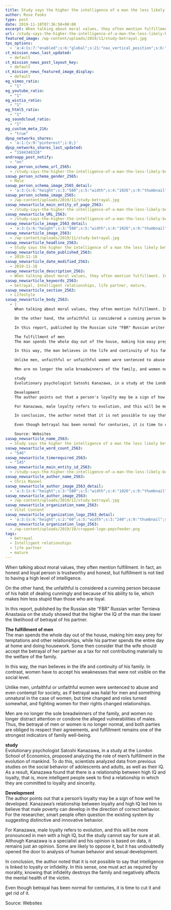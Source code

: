 ```yaml
---
title: Study says the higher the intelligence of a man the less likely betrayal of his partner
author: Rose Fooks
type: post
date: 2019-11-18T07:36:50+00:00
excerpt: When talking about moral values, they often mention fulfillment. In fact, an honest and loyal person is trustworthy and honest
url: /study-says-the-higher-the-intelligence-of-a-man-the-less-likely-betrayal-of-his-partner/
featured_image: /wp-content/uploads/2019/11/study-betrayal.jpg
tps_options:
  - 'a:4:{s:7:"enabled";s:6:"global";s:21:"nav_vertical_position";s:6:"global";s:23:"nav_hide_on_first_slide";b:0;s:23:"slide_loading_mechanism";s:6:"global";}'
ct_mission_news_last_updated:
  - default
ct_mission_news_post_layout_key:
  - default
ct_mission_news_featured_image_display:
  - default
eg_vimeo_ratio:
  - "1"
eg_youtube_ratio:
  - "1"
eg_wistia_ratio:
  - "1"
eg_html5_ratio:
  - "1"
eg_soundcloud_ratio:
  - "1"
eg_custom_meta_216:
  - "true"
dpsp_networks_shares:
  - 'a:1:{s:9:"pinterest";i:0;}'
dpsp_networks_shares_last_updated:
  - "1584348328"
androapp_post_notify:
  - "on"
saswp_person_schema_url_2565:
  - /study-says-the-higher-the-intelligence-of-a-man-the-less-likely-betrayal-of-his-partner/
saswp_person_schema_gender_2565:
  - Male
saswp_person_schema_image_2565_detail:
  - 'a:3:{s:6:"height";s:3:"580";s:5:"width";s:4:"1026";s:9:"thumbnail";s:73:"/wp-content/uploads/2019/11/study-betrayal.jpg";}'
saswp_person_schema_image_2565:
  - /wp-content/uploads/2019/11/study-betrayal.jpg
saswp_newsarticle_main_entity_of_page_2563:
  - /study-says-the-higher-the-intelligence-of-a-man-the-less-likely-betrayal-of-his-partner/
saswp_newsarticle_URL_2563:
  - /study-says-the-higher-the-intelligence-of-a-man-the-less-likely-betrayal-of-his-partner/
saswp_newsarticle_image_2563_detail:
  - 'a:3:{s:6:"height";s:3:"580";s:5:"width";s:4:"1026";s:9:"thumbnail";s:73:"/wp-content/uploads/2019/11/study-betrayal.jpg";}'
saswp_newsarticle_image_2563:
  - /wp-content/uploads/2019/11/study-betrayal.jpg
saswp_newsarticle_headline_2563:
  - Study says the higher the intelligence of a man the less likely betrayal of his partner
saswp_newsarticle_date_published_2563:
  - 2019-11-18
saswp_newsarticle_date_modified_2563:
  - 2019-11-18
saswp_newsarticle_description_2563:
  - When talking about moral values, they often mention fulfillment. In fact, an honest and loyal person is trustworthy and honest
saswp_newsarticle_keywords_2563:
  - betrayal, Intelligent relationships, life partner, mature,
saswp_newsarticle_section_2563:
  - Lifestyle
saswp_newsarticle_body_2563:
  - |
    When talking about moral values, they often mention fulfillment. In fact, an honest and loyal person is trustworthy and honest, but fulfillment is not tied to having a high level of intelligence.

    On the other hand, the unfaithful is considered a cunning person because of his habit of dealing cunningly and because of his ability to lie, which makes him less stupid than those who are loyal.

    In this report, published by the Russian site "FBR" Russian writer Ternieva Anastasia on the study showed that the higher the IQ of the man the lower the likelihood of betrayal of his partner.

    The fulfillment of men
    The man spends the whole day out of the house, making him easy prey for temptations and other relationships, while his partner spends the entire day at home and doing housework. Some then consider that the wife should accept the betrayal of her partner as a tax for not contributing materially to the welfare of the family.

    In this way, the man believes in the life and continuity of his family. In contrast, women have to accept his weaknesses that were not visible on the social level.

    Unlike men, unfaithful or unfaithful women were sentenced to abuse and even contempt for society, as if betrayal was halal for men and something unnatural in the case of women, but time changed and roles turned somewhat, and fighting women for their rights changed relationships.

    Men are no longer the sole breadwinners of the family, and women no longer distract attention or condone the alleged vulnerabilities of males. Thus, the betrayal of men or women is no longer normal, and both parties are obliged to respect their agreements, and fulfillment remains one of the strongest indicators of family well-being.

    study
    Evolutionary psychologist Satoshi Kanazawa, in a study at the London School of Economics, proposed analyzing the role of men's fulfillment in the evolution of mankind. To do this, scientists analyzed data from previous studies on the social behavior of adolescents and adults, as well as their IQ. As a result, Kanazawa found that there is a relationship between high IQ and loyalty, that is, more intelligent people seek to find a relationship in which they are committed to loyalty and sincerity.

    Development
    The author points out that a person's loyalty may be a sign of how well he developed. Kanazawa's relationship between loyalty and high IQ led him to believe that male poverty can develop in the direction of correct behavior. For the researcher, smart people often question the existing system by suggesting distinctive and innovative behavior.

    For Kanazawa, male loyalty refers to evolution, and this will be more pronounced in men with a high IQ, but the study cannot say for sure at all. Although Kanazawa is a specialist and his opinion is based on data, it remains just an opinion. Some are likely to oppose it, but it has undoubtedly opened the door to analysis of human behavior and sexual development.

    In conclusion, the author noted that it is not possible to say that intelligence is linked to loyalty or infidelity. In this sense, one must act as required by morality, knowing that infidelity destroys the family and negatively affects the mental health of the victim.

    Even though betrayal has been normal for centuries, it is time to cut it and get rid of it.

    Source: Websites
saswp_newsarticle_name_2563:
  - Study says the higher the intelligence of a man the less likely betrayal of his partner
saswp_newsarticle_word_count_2563:
  - "546"
saswp_newsarticle_timerequired_2563:
  - "145"
saswp_newsarticle_main_entity_id_2563:
  - /study-says-the-higher-the-intelligence-of-a-man-the-less-likely-betrayal-of-his-partner/
saswp_newsarticle_author_name_2563:
  - Chris Manoel
saswp_newsarticle_author_image_2563_detail:
  - 'a:3:{s:6:"height";s:3:"580";s:5:"width";s:4:"1026";s:9:"thumbnail";s:73:"/wp-content/uploads/2019/11/study-betrayal.jpg";}'
saswp_newsarticle_author_image_2563:
  - /wp-content/uploads/2019/11/study-betrayal.jpg
saswp_newsarticle_organization_name_2563:
  - Vital Content
saswp_newsarticle_organization_logo_2563_detail:
  - 'a:3:{s:6:"height";s:2:"60";s:5:"width";s:3:"240";s:9:"thumbnail";s:82:"/wp-content/uploads/2019/10/cropped-logo-pepsfeeder.png";}'
saswp_newsarticle_organization_logo_2563:
  - /wp-content/uploads/2019/10/cropped-logo-pepsfeeder.png
tags:
  - betrayal
  - Intelligent relationships
  - life partner
  - mature
---
```


When talking about moral values, they often mention fulfillment. In fact, an honest and loyal person is trustworthy and honest, but fulfillment is not tied to having a high level of intelligence.

On the other hand, the unfaithful is considered a cunning person because of his habit of dealing cunningly and because of his ability to lie, which makes him less stupid than those who are loyal.

In this report, published by the Russian site &#8220;FBR&#8221; Russian writer Ternieva Anastasia on the study showed that the higher the IQ of the man the lower the likelihood of betrayal of his partner.

**The fulfillment of men**  
The man spends the whole day out of the house, making him easy prey for temptations and other relationships, while his partner spends the entire day at home and doing housework. Some then consider that the wife should accept the betrayal of her partner as a tax for not contributing materially to the welfare of the family.

In this way, the man believes in the life and continuity of his family. In contrast, women have to accept his weaknesses that were not visible on the social level.

Unlike men, unfaithful or unfaithful women were sentenced to abuse and even contempt for society, as if betrayal was halal for men and something unnatural in the case of women, but time changed and roles turned somewhat, and fighting women for their rights changed relationships.

Men are no longer the sole breadwinners of the family, and women no longer distract attention or condone the alleged vulnerabilities of males. Thus, the betrayal of men or women is no longer normal, and both parties are obliged to respect their agreements, and fulfillment remains one of the strongest indicators of family well-being.

**study**  
Evolutionary psychologist Satoshi Kanazawa, in a study at the London School of Economics, proposed analyzing the role of men&#8217;s fulfillment in the evolution of mankind. To do this, scientists analyzed data from previous studies on the social behavior of adolescents and adults, as well as their IQ. As a result, Kanazawa found that there is a relationship between high IQ and loyalty, that is, more intelligent people seek to find a relationship in which they are committed to loyalty and sincerity.

**Development**  
The author points out that a person&#8217;s loyalty may be a sign of how well he developed. Kanazawa&#8217;s relationship between loyalty and high IQ led him to believe that male poverty can develop in the direction of correct behavior. For the researcher, smart people often question the existing system by suggesting distinctive and innovative behavior.

For Kanazawa, male loyalty refers to evolution, and this will be more pronounced in men with a high IQ, but the study cannot say for sure at all. Although Kanazawa is a specialist and his opinion is based on data, it remains just an opinion. Some are likely to oppose it, but it has undoubtedly opened the door to analysis of human behavior and sexual development.

In conclusion, the author noted that it is not possible to say that intelligence is linked to loyalty or infidelity. In this sense, one must act as required by morality, knowing that infidelity destroys the family and negatively affects the mental health of the victim.

Even though betrayal has been normal for centuries, it is time to cut it and get rid of it.

Source: Websites
